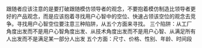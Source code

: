 跟随者应该注意的是要打破跟随模仿领导者的观念，不要抱着模仿制造比领导者更好的产品观念，而是应该抱着寻找用户心智中的空位、快速占领该空位的观念去竞争。寻找用户心智空位要注意三种陷阱，从五个方面来寻找。
三个陷阱：从工厂角度出发而不是用户心智角度出发、从技术角度出发而不是用户心智、从满足所有人出发而不是满足某一部分人出发
五个方面：尺寸、价格、性别、年龄、时间段